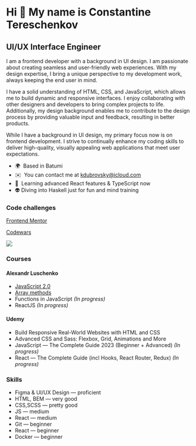 Hi 👋 My name is Constantine Tereschenkov
========================================= 
UI/UX Interface Engineer
------------------------ 
I am a frontend developer with a background in UI design. I am passionate about creating seamless and user-friendly web experiences. With my design expertise, I bring a unique perspective to my development work, always keeping the end user in mind.

I have a solid understanding of HTML, CSS, and JavaScript, which allows me to build dynamic and responsive interfaces. I enjoy collaborating with other designers and developers to bring complex projects to life. Additionally, my design background enables me to contribute to the design process by providing valuable input and feedback, resulting in better products.

While I have a background in UI design, my primary focus now is on frontend development. I strive to continually enhance my coding skills to deliver high-quality, visually appealing web applications that meet user expectations.



* 🌍  Based in Batumi 
* ✉️  You can contact me at [kdubrovsky@icloud.com](mailto:kdubrovsky@icloud.com) 
* 🧠  Learning advanced React features & TypeScript now
* 👽  Diving into Haskell just for fun and mind training

### Code challenges  

[Frontend Mentor](https://www.frontendmentor.io/profile/kdubrovsky)

[Codewars](https://www.codewars.com/users/kdubrovsky)

<img src="https://www.codewars.com/users/kdubrovsky/badges/small">

### Courses

#### Alexandr Luschenko

* [JavaScript 2.0](https://itgid.info/ru/certificate/view?Certificate%5Buid%5D=e8ass8rz3azh)
* [Array methods](https://itgid.info/ru/certificate/view?Certificate%5Buid%5D=b29b9e82tvx7)
* Functions in JavaScript *(In progress)*
* ReactJS *(In progress)*

#### Udemy

* Build Responsive Real-World Websites with HTML and CSS
* Advanced CSS and Sass: Flexbox, Grid, Animations and More
* JavaScript — The Complete Guide 2023 (Beginner + Advanced) *(In progress)*
* React — The Complete Guide (incl Hooks, React Router, Redux) *(In progress)*

### Skills  

* Figma & UI/UX Design — proficient 
* HTML, BEM — very good
* CSS,SCSS — pretty good
* JS — medium
* React — medium
* Git — beginner
* React — beginner
* Docker — beginner
